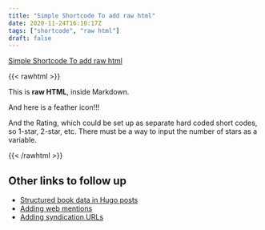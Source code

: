 ```yaml
---
title: "Simple Shortcode To add raw html"
date: 2020-11-24T16:10:17Z
tags: ["shortcode", "raw html"]
draft: false
---
```

[Simple Shortcode To add raw html](https://anaulin.org/blog/hugo-raw-html-shortcode/)

{{< rawhtml >}}
  <p class="speshal-fancy-custom">
    This is <strong>raw HTML</strong>, inside Markdown.
  </p>
  <p>And here is a feather icon!!! <i data-feather="home"></i></p>
  <p>And the Rating, which could be set up as separate hard coded short codes, so 1-star, 2-star, etc. There must be a way to input the number of stars as a variable.</p>
  <p>
  <i style="fill: red;" data-feather="star"></i>
  <i style="fill: red;" data-feather="star"></i>
  <i style="fill: red;" data-feather="star"></i>
  <i style="fill: red;" data-feather="star"></i>
  <i style="fill: none;" data-feather="star"></i>
  </p>
{{< /rawhtml >}}

## Other links to follow up

* [Structured book data in Hugo posts](https://anaulin.org/blog/structured-book-data-in-hugo-posts/)
* [Adding web mentions](https://anaulin.org/blog/adding-webmentions/)
* [Adding syndication URLs](https://anaulin.org/blog/adding-syndication-urls/)